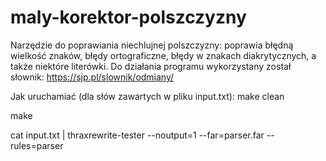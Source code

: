 # maly-korektor-polszczyzny
Narzędzie do poprawiania niechlujnej polszczyzny: poprawia błędną wielkość znaków, błędy ortograficzne, błędy w znakach diakrytycznych, a także niektóre literówki. Do działania programu wykorzystany został słownik: https://sjp.pl/slownik/odmiany/ 


Jak uruchamiać (dla słów zawartych w pliku input.txt):
make clean

make

cat input.txt |  thraxrewrite-tester --noutput=1 --far=parser.far --rules=parser
